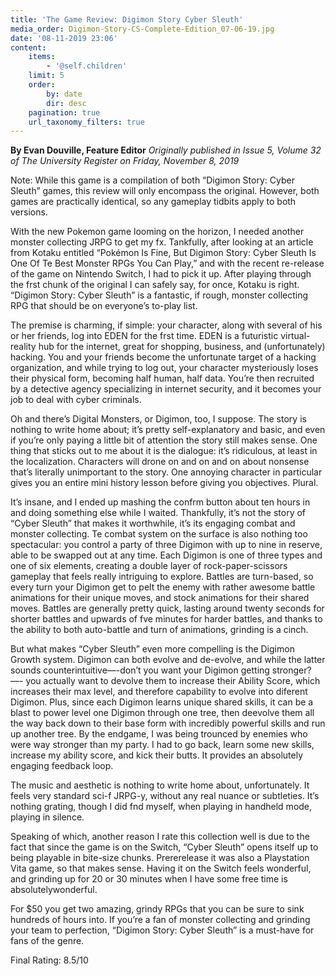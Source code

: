 ```yaml
---
title: 'The Game Review: Digimon Story Cyber Sleuth'
media_order: Digimon-Story-CS-Complete-Edition_07-06-19.jpg
date: '08-11-2019 23:06'
content:
    items:
        - '@self.children'
    limit: 5
    order:
        by: date
        dir: desc
    pagination: true
    url_taxonomy_filters: true
---
```


**By Evan Douville, Feature Editor** _Originally published in Issue 5, Volume 32 of The University Register on Friday, November 8, 2019_

Note: While this game is a compilation of both “Digimon Story: Cyber Sleuth” games, this review will only encompass the original. However, both games are practically identical, so any gameplay tidbits apply to both versions. 

With the new Pokemon game looming on the horizon, I needed another monster collecting JRPG to get my fx. Tankfully, after looking at an article from Kotaku entitled “Pokémon Is Fine, But Digimon Story: Cyber Sleuth Is One Of Te Best Monster RPGs You Can Play,” and with the recent re-release of the game on Nintendo Switch, I had to pick it up. After playing through the frst chunk of the original I can safely say, for once, Kotaku is right. “Digimon Story: Cyber Sleuth” is a fantastic, if rough, 
monster collecting RPG that should be on everyone’s to-play list.

The premise is charming, if simple: your character, along with several of his or her friends, log into EDEN for the frst time. EDEN is a futuristic virtual-reality hub for the internet, great for shopping, business, and (unfortunately) hacking. You and your friends become the unfortunate target of a hacking organization, and while trying to log out, your character mysteriously loses their physical form, becoming half human, half data. You’re then recruited by a detective agency specializing in internet security, and it becomes your job to deal with cyber criminals.

Oh and there’s Digital Monsters, or Digimon, too, I suppose. The story is nothing to write home about; it’s pretty self-explanatory and basic, and even if you’re only paying a little bit of attention the story still makes sense. One thing that sticks out to me about it is the dialogue: it’s ridiculous, at least in the localization. Characters will drone on and on and on about nonsense that’s literally unimportant to the story. One annoying character in particular gives you an entire mini history lesson before giving you objectives. Plural.

It’s insane, and I ended up mashing the confrm button about ten hours in and doing something else while I waited. Thankfully, it’s not the story of “Cyber Sleuth” that makes it worthwhile, it’s its engaging combat and monster collecting. Te combat system on the surface is also nothing too spectacular: you control a party of three Digimon with up to nine in reserve, able to be swapped out at any time. Each Digimon is one of three types and one of six elements, creating a double layer of rock-paper-scissors gameplay that feels really intriguing to explore. Battles are turn-based, so every turn your Digimon get to pelt the enemy with rather awesome battle animations for their unique moves, and stock animations for their shared moves. Battles are generally pretty quick, lasting around twenty seconds for shorter battles and upwards of fve minutes for harder battles, and thanks to the ability to both auto-battle and turn of animations, grinding is a cinch.

But what makes “Cyber Sleuth” even more compelling is the Digimon Growth system. Digimon can both evolve and de-evolve, and while the latter sounds counterintuitive—-don’t you want your Digimon getting stronger? —- you actually want to devolve them to increase their Ability Score, which increases their max level, 
and therefore capability to evolve into diferent Digimon. Plus, since each Digimon learns unique shared skills, it can be a blast to power level one Digimon through one tree, then deevolve them all the way back down to their base form with incredibly powerful skills and run up another tree. By the endgame, I was being trounced by enemies who were way stronger than my party. I had to go back, learn some new skills, increase my ability score, and kick their butts. It provides an absolutely engaging feedback loop.

The music and aesthetic is nothing to write home about, unfortunately. It feels very standard sci-f JRPG-y, without any real nuance or subtleties. It’s nothing grating, though I did fnd myself, when playing in handheld mode, playing in silence.

Speaking of which, another reason I rate this collection well is due to the fact that since the game is on the Switch, “Cyber Sleuth” opens itself up to being playable in bite-size chunks. Prererelease it was also a Playstation Vita game, so that makes sense. Having it on the Switch feels wonderful, and grinding up for 20 or 30 minutes when I have some free time is absolutelywonderful.

For $50 you get two amazing, grindy RPGs that you can be sure to sink hundreds of hours into. If you’re a fan of monster collecting and grinding your team to perfection, “Digimon Story: Cyber Sleuth” is a must-have for fans of the genre. 

Final Rating: 8.5/10
